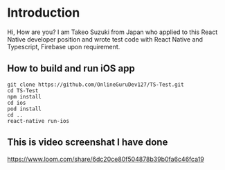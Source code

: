 # Introduction

Hi, How are you?
I am Takeo Suzuki from Japan who applied to this React Native developer position and wrote test code with React Native and Typescript, Firebase upon requirement.

## How to build and run iOS app

    git clone https://github.com/OnlineGuruDev127/TS-Test.git
    cd TS-Test
    npm install
    cd ios
    pod install
    cd ..
    react-native run-ios

## This is video screenshat I have done
  
  https://www.loom.com/share/6dc20ce80f504878b39b0fa6c46fca19
